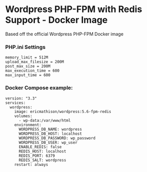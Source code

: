 # Wordpress PHP-FPM with Redis Support - Docker Image

Based off the official Wordpress PHP-FPM Docker image

### PHP.ini Settings

```
memory_limit = 512M
upload_max_filesize = 200M
post_max_size = 200M
max_execution_time = 600
max_input_time = 600
```

### Docker Compose example:

```
version: "3.3"
services:
  wordpress:
    image: ericmathison/wordpress:5.6-fpm-redis
    volumes:
      - wp-data:/var/www/html
    environment:
      WORDPRESS_DB_NAME: wordpress
      WORDPRESS_DB_HOST: localhost
      WORDPRESS_DB_PASSWORD: wp_password
      WORDPRESS_DB_USER: wp_user
      ENABLE_REDIS: false
      REDIS_HOST: localhost
      REDIS_PORT: 6379
      REDIS_SALT: wordpress
    restart: always
```
